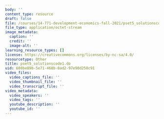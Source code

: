 ```yaml
---
body: ''
content_type: resource
draft: false
file: /courses/14-771-development-economics-fall-2021/pset5_solutionscode1.do
file_type: application/octet-stream
image_metadata:
  caption: ''
  credit: ''
  image-alt: ''
learning_resource_types: []
license: https://creativecommons.org/licenses/by-nc-sa/4.0/
resourcetype: Other
title: pset5_solutionscode1.do
uid: 608be89b-5e71-468b-8ad2-97e90d250c91
video_files:
  video_captions_file: ''
  video_thumbnail_file: ''
  video_transcript_file: ''
video_metadata:
  video_speakers: ''
  video_tags: ''
  youtube_description: ''
  youtube_id: ''
---
```

